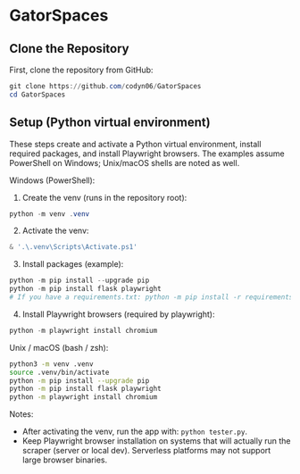 # GatorSpaces

## Clone the Repository

First, clone the repository from GitHub:

```powershell
git clone https://github.com/codyn06/GatorSpaces
cd GatorSpaces
```

## Setup (Python virtual environment)

These steps create and activate a Python virtual environment, install required packages, and install Playwright browsers. The examples assume PowerShell on Windows; Unix/macOS shells are noted as well.

Windows (PowerShell):

1. Create the venv (runs in the repository root):

```powershell
python -m venv .venv
```

2. Activate the venv:

```powershell
& '.\.venv\Scripts\Activate.ps1'
```

3. Install packages (example):

```powershell
python -m pip install --upgrade pip
python -m pip install flask playwright
# If you have a requirements.txt: python -m pip install -r requirements.txt
```

4. Install Playwright browsers (required by playwright):

```powershell
python -m playwright install chromium
```

Unix / macOS (bash / zsh):

```bash
python3 -m venv .venv
source .venv/bin/activate
python -m pip install --upgrade pip
python -m pip install flask playwright
python -m playwright install chromium
```

Notes:

- After activating the venv, run the app with: `python tester.py`.
- Keep Playwright browser installation on systems that will actually run the scraper (server or local dev). Serverless platforms may not support large browser binaries.
